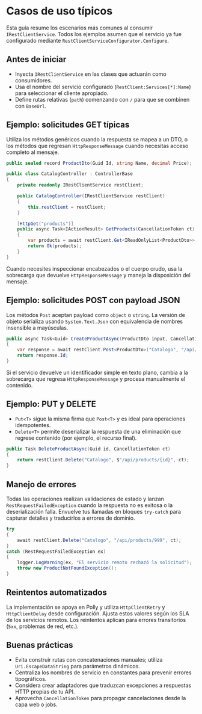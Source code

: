 # Casos de uso típicos

Esta guía resume los escenarios más comunes al consumir `IRestClientService`. Todos los ejemplos asumen que el servicio ya fue configurado mediante `RestClientServiceConfigurator.Configure`.

## Antes de iniciar
- Inyecta `IRestClientService` en las clases que actuarán como consumidores.
- Usa el nombre del servicio configurado (`RestClient:Services[*]:Name`) para seleccionar el cliente apropiado.
- Define rutas relativas (`path`) comenzando con `/` para que se combinen con `BaseUrl`.

## Ejemplo: solicitudes GET típicas
Utiliza los métodos genéricos cuando la respuesta se mapea a un DTO, o los métodos que regresan `HttpResponseMessage` cuando necesitas acceso completo al mensaje.

```csharp
public sealed record ProductDto(Guid Id, string Name, decimal Price);

public class CatalogController : ControllerBase
{
    private readonly IRestClientService restClient;

    public CatalogController(IRestClientService restClient)
    {
        this.restClient = restClient;
    }

    [HttpGet("products")]
    public async Task<IActionResult> GetProducts(CancellationToken ct)
    {
        var products = await restClient.Get<IReadOnlyList<ProductDto>>("Catalogo", "/api/products", ct);
        return Ok(products);
    }
}
```

Cuando necesites inspeccionar encabezados o el cuerpo crudo, usa la sobrecarga que devuelve `HttpResponseMessage` y maneja la disposición del mensaje.

## Ejemplo: solicitudes POST con payload JSON
Los métodos `Post` aceptan payload como `object` o `string`. La versión de objeto serializa usando `System.Text.Json` con equivalencia de nombres insensible a mayúsculas.

```csharp
public async Task<Guid> CreateProductAsync(ProductDto input, CancellationToken ct)
{
    var response = await restClient.Post<ProductDto>("Catalogo", "/api/products", input, ct);
    return response.Id;
}
```

Si el servicio devuelve un identificador simple en texto plano, cambia a la sobrecarga que regresa `HttpResponseMessage` y procesa manualmente el contenido.

## Ejemplo: PUT y DELETE
- `Put<T>` sigue la misma firma que `Post<T>` y es ideal para operaciones idempotentes.
- `Delete<T>` permite deserializar la respuesta de una eliminación que regrese contenido (por ejemplo, el recurso final).

```csharp
public Task DeleteProductAsync(Guid id, CancellationToken ct)
{
    return restClient.Delete("Catalogo", $"/api/products/{id}", ct);
}
```

## Manejo de errores
Todas las operaciones realizan validaciones de estado y lanzan `RestRequestFailedException` cuando la respuesta no es exitosa o la deserialización falla. Envuelve tus llamadas en bloques `try-catch` para capturar detalles y traducirlos a errores de dominio.

```csharp
try
{
    await restClient.Delete("Catalogo", "/api/products/999", ct);
}
catch (RestRequestFailedException ex)
{
    logger.LogWarning(ex, "El servicio remoto rechazó la solicitud");
    throw new ProductNotFoundException();
}
```

## Reintentos automatizados
La implementación se apoya en Polly y utiliza `HttpClientRetry` y `HttpClientDelay` desde configuración. Ajusta estos valores según los SLA de los servicios remotos. Los reintentos aplican para errores transitorios (`5xx`, problemas de red, etc.).

## Buenas prácticas
- Evita construir rutas con concatenaciones manuales; utiliza `Uri.EscapeDataString` para parámetros dinámicos.
- Centraliza los nombres de servicio en constantes para prevenir errores tipográficos.
- Considera crear adaptadores que traduzcan excepciones a respuestas HTTP propias de tu API.
- Aprovecha `CancellationToken` para propagar cancelaciones desde la capa web o jobs.
